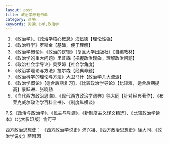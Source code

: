 ```yaml
---
layout: post
title: 政治学原理书单
category: 读书
keywords: 阅读,书单,政治学
---
```


1. 《政治学》、《政治学核心概念》海伍德【理论性强】
2. 《政治科学》罗斯金【基础，便于理解】
3. 《政治学概论》、《政治的逻辑》（复旦大学出版社）【自编教材】
4. 《政治学的重大问题》里普森【把握政治现象，理解政治问题】
5. 《政治社会学导论》奥罗姆【社会学角度】
6. 《政治学理论与方法》拉尔森【经典命题】
7. 《政治科学的理论与方法》大卫马什【政治学几大流派】
8. 《政治学概论》【适合后期复习】、《比较政治学导论》【比较难，适合后期提高】景跃进、张晓劲
9. 《当代西方政治思潮》、《现代西方政治学词典》徐大同【针对经典著作】、《布莱克威尔政治学百科全书》、《制度纵横谈》

P.S.《政治与政治学》、《民主与陀螺》、《新制度主义译文精选》、《比较政治学读本》（北大影印版）俞可平

西方政治思想史：
《西方政治学说史》浦兴祖、《西方政治思想史》徐大同、《政治学说史》萨拜因


